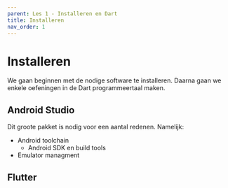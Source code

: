 ```yaml
---
parent: Les 1 - Installeren en Dart
title: Installeren
nav_order: 1
---
```


# Installeren
We gaan beginnen met de nodige software te installeren. Daarna gaan we enkele oefeningen in de Dart programmeertaal maken.

## Android Studio
Dit groote pakket is nodig voor een aantal redenen. Namelijk:
* Android toolchain
    * Android SDK en build tools
* Emulator managment


## Flutter
